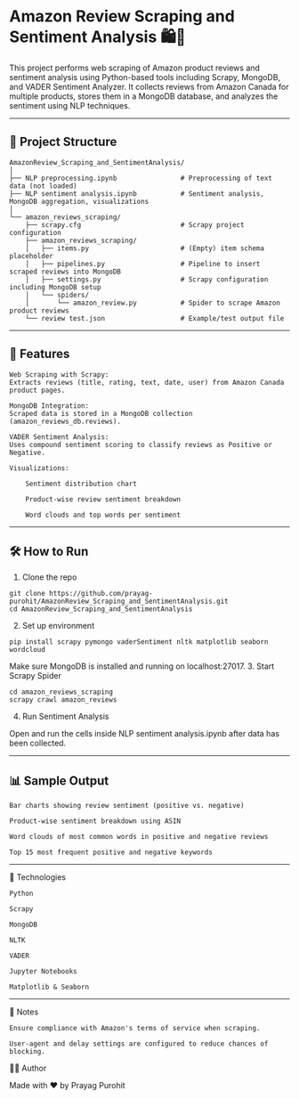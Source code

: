 # Amazon Review Scraping and Sentiment Analysis 🛍️🧠

This project performs web scraping of Amazon product reviews and sentiment analysis using Python-based tools including Scrapy, MongoDB, and VADER Sentiment Analyzer. It collects reviews from Amazon Canada for multiple products, stores them in a MongoDB database, and analyzes the sentiment using NLP techniques.

---
## 📁 Project Structure
```
AmazonReview_Scraping_and_SentimentAnalysis/
│
├── NLP preprocessing.ipynb                # Preprocessing of text data (not loaded)
├── NLP sentiment analysis.ipynb           # Sentiment analysis, MongoDB aggregation, visualizations
│
└── amazon_reviews_scraping/
    ├── scrapy.cfg                         # Scrapy project configuration
    ├── amazon_reviews_scraping/
    │   ├── items.py                       # (Empty) item schema placeholder
    │   ├── pipelines.py                   # Pipeline to insert scraped reviews into MongoDB
    │   ├── settings.py                    # Scrapy configuration including MongoDB setup
    │   └── spiders/
    │       └── amazon_review.py           # Spider to scrape Amazon product reviews
    └── review test.json                   # Example/test output file
```

--- 

## 🚀 Features

    Web Scraping with Scrapy:
    Extracts reviews (title, rating, text, date, user) from Amazon Canada product pages.

    MongoDB Integration:
    Scraped data is stored in a MongoDB collection (amazon_reviews_db.reviews).

    VADER Sentiment Analysis:
    Uses compound sentiment scoring to classify reviews as Positive or Negative.

    Visualizations:

        Sentiment distribution chart

        Product-wise review sentiment breakdown

        Word clouds and top words per sentiment

--- 
## 🛠️ How to Run
1. Clone the repo
```
git clone https://github.com/prayag-purohit/AmazonReview_Scraping_and_SentimentAnalysis.git
cd AmazonReview_Scraping_and_SentimentAnalysis
```

2. Set up environment
```
pip install scrapy pymongo vaderSentiment nltk matplotlib seaborn wordcloud
```

Make sure MongoDB is installed and running on localhost:27017.
3. Start Scrapy Spider
```
cd amazon_reviews_scraping
scrapy crawl amazon_reviews
```
4. Run Sentiment Analysis

Open and run the cells inside NLP sentiment analysis.ipynb after data has been collected.

--- 
## 📊 Sample Output

    Bar charts showing review sentiment (positive vs. negative)

    Product-wise sentiment breakdown using ASIN

    Word clouds of most common words in positive and negative reviews

    Top 15 most frequent positive and negative keywords

---
🧠 Technologies

    Python

    Scrapy

    MongoDB

    NLTK

    VADER

    Jupyter Notebooks

    Matplotlib & Seaborn

---

📎 Notes

    Ensure compliance with Amazon's terms of service when scraping.

    User-agent and delay settings are configured to reduce chances of blocking.

👨‍💻 Author

Made with ❤️ by Prayag Purohit